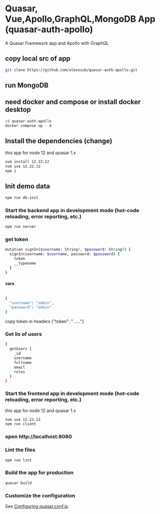# Quasar, Vue,Apollo,GraphQL,MongoDB App (quasar-auth-apollo)

A Quasar Framework app and Apollo with GraphQL

## copy local src of app
```bash
git clone https://github.com/alexxsub/quasar-auth-apollo.git
```

## run MongoDB
## need docker and compose or install docker desktop
```bash
cd quasar-auth-apollo
docker compose up - d
```

## Install the dependencies (change)
this app for node 12 and quasar 1.x
```bash
nvm install 12.22.12
nvm use 12.22.12
npm i
```

## Init demo data
```bash
npm run db-init
```

### Start the backend app in development mode (hot-code reloading, error reporting, etc.)
```bash
npm run server
```
### get token
```bash
mutation signIn($username: String!, $password: String!) {
  signIn(username: $username, password: $password) {
    token
    __typename
  }
}
```
#### vars
```bash

{
  "username": "admin",
  "password": "admin"
}
```
copy token in headers
{"token": " ....."}

### Get lis of users
```bash
{
  getUsers {
    _id
    username
    fullname
    email
    roles
  }
}
```

### Start the frontend app in development mode (hot-code reloading, error reporting, etc.)
this app for node 12 and quasar 1.x
```bash
nvm use 12.22.12
npm run client
```

### open http://localhost:8080

### Lint the files
```bash
npm run lint
```

### Build the app for production
```bash
quasar build
```

### Customize the configuration
See [Configuring quasar.conf.js](https://quasar.dev/quasar-cli/quasar-conf-js).
